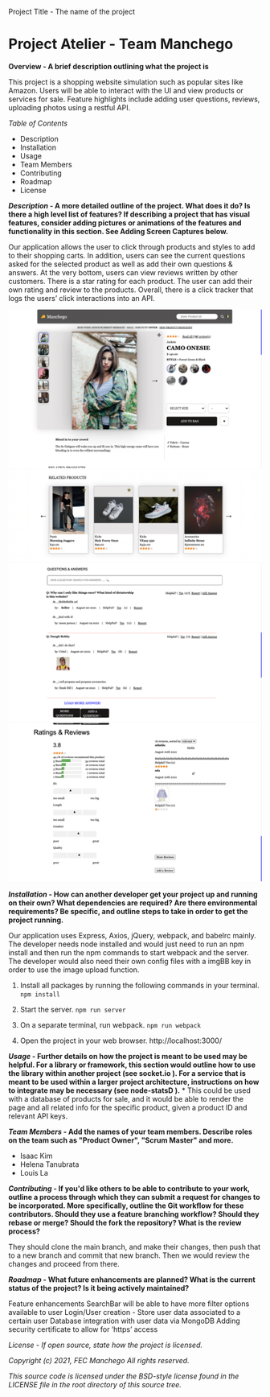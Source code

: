 Project Title - The name of the project
# Project Atelier - Team Manchego


**Overview - A brief description outlining what the project is**

This project is a shopping website simulation such as popular sites like Amazon. Users will be able to interact with the UI and view products or services for sale. Feature highlights include adding user questions, reviews, uploading photos using a restful API.

*Table of Contents*
* Description
* Installation
* Usage
* Team Members
* Contributing
* Roadmap
* License


***Description* - A more detailed outline of the project. What does it do? Is there a high level list of features? If describing a project that has visual features, consider adding pictures or animations of the features and functionality in this section. See Adding Screen Captures below.**

Our application allows the user to click through products and styles to add to their shopping carts. In addition, users can see the current questions asked for the selected product as well as add their own questions & answers. At the very bottom, users can view reviews written by other customers. There is a star rating for each product. The user can add their own rating and review to the products. Overall, there is a click tracker that logs the users’ click interactions into an API.

![alt text](https://github.com/FEC-Manchego/Atelier/blob/main/screenshots/Screen%20Shot%202021-08-21%20at%201.16.59%20PM.png?raw=true)
![alt text](https://github.com/FEC-Manchego/Atelier/blob/main/screenshots/Screen%20Shot%202021-08-21%20at%201.17.55%20PM.png?raw=true)
![alt text](https://github.com/FEC-Manchego/Atelier/blob/main/screenshots/Screen%20Shot%202021-08-21%20at%201.18.09%20PM.png?raw=true)
![alt text](https://github.com/FEC-Manchego/Atelier/blob/main/screenshots/Screen%20Shot%202021-08-21%20at%201.18.17%20PM.png?raw=true)

***Installation* - How can another developer get your project up and running on their own? What dependencies are required? Are there environmental requirements? Be specific, and outline steps to take in order to get the project running.**

Our application uses Express, Axios, jQuery,  webpack, and babelrc mainly. The developer needs node installed and would just need to run an npm install and then run the npm commands to start webpack and the server. The developer would also need their own config files with a imgBB key in order to use the image upload function.

1) Install all packages by running the following commands in your terminal.
`npm install`

2) Start the server.
`npm run server`

3) On a separate terminal, run webpack.
`npm run webpack`

4) Open the project in your web browser.
http://localhost:3000/

***Usage* - Further details on how the project is meant to be used may be helpful. For a library or framework, this section would outline how to use the library within another project (see socket.io  ). For a service that is meant to be used within a larger project architecture, instructions on how to integrate may be necessary (see node-statsD  ).**
*
This could be used with a database of products for sale, and it would be able to render the page and all related info for the specific product, given a product ID and relevant API keys.


***Team Members* - Add the names of your team members. Describe roles on the team such as "Product Owner", "Scrum Master" and more.**
* Isaac Kim
* Helena Tanubrata
* Louis La



***Contributing* - If you'd like others to be able to contribute to your work, outline a process through which they can submit a request for changes to be incorporated. More specifically, outline the Git workflow for these contributors. Should they use a feature branching workflow? Should they rebase or merge? Should the fork the repository? What is the review process?**

They should clone the main branch, and make their changes, then push that to a new branch and commit that new branch. Then we would review the changes and proceed from there.



***Roadmap* - What future enhancements are planned? What is the current status of the project? Is it being actively maintained?**

Feature enhancements
SearchBar will be able to have more filter options available to user
Login/User creation - Store user data associated to a certain user
Database integration with user data via MongoDB
      Adding security certificate to allow for ‘https’ access

*License - If open source, state how the project is licensed.*

*Copyright (c) 2021, FEC Manchego*
*All rights reserved.*

*This source code is licensed under the BSD-style license found in the*
*LICENSE file in the root directory of this source tree.*